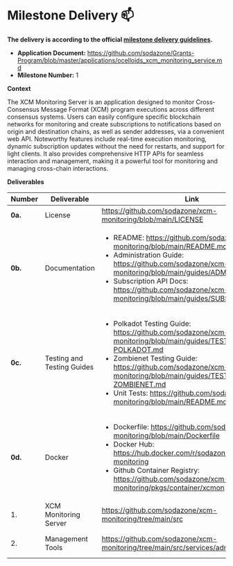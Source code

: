 # Milestone Delivery :mailbox:

**The delivery is according to the official [milestone delivery guidelines](https://github.com/w3f/Grants-Program/blob/master/docs/Support%20Docs/milestone-deliverables-guidelines.md).**
* **Application Document:** https://github.com/sodazone/Grants-Program/blob/master/applications/ocelloids_xcm_monitoring_service.md
* **Milestone Number:** 1

**Context**
  
The XCM Monitoring Server is an application designed to monitor Cross-Consensus Message Format (XCM) program executions across different consensus systems. Users can easily configure specific blockchain networks for monitoring and create subscriptions to notifications based on origin and destination chains, as well as sender addresses, via a convenient web API. Noteworthy features include real-time execution monitoring, dynamic subscription updates without the need for restarts, and support for light clients. It also provides comprehensive HTTP APIs for seamless interaction and management, making it a powerful tool for monitoring and managing cross-chain interactions.

**Deliverables**

| Number  | Deliverable   | Link | Notes |
| ------- | ------------- | ------------- |------------- |
| **0a.** | License | https://github.com/sodazone/xcm-monitoring/blob/main/LICENSE | |
| **0b.** | Documentation | <ul><li>README: https://github.com/sodazone/xcm-monitoring/blob/main/README.md</li><li>Administration Guide: https://github.com/sodazone/xcm-monitoring/blob/main/guides/ADMINISTRATION.md</li><li>Subscription API Docs: https://github.com/sodazone/xcm-monitoring/blob/main/guides/SUBSCRIPTION.md</li></ul> | |
| **0c.** | Testing and Testing Guides | <ul><li>Polkadot Testing Guide: https://github.com/sodazone/xcm-monitoring/blob/main/guides/TESTING-POLKADOT.md</li><li>Zombienet Testing Guide: https://github.com/sodazone/xcm-monitoring/blob/main/guides/TESTING-ZOMBIENET.md</li> <li>Unit Tests: https://github.com/sodazone/xcm-monitoring/blob/main/README.md#testing</li></ul> |
| **0d.** | Docker        | <ul><li>Dockerfile: https://github.com/sodazone/xcm-monitoring/blob/main/Dockerfile</li><li>Docker Hub: https://hub.docker.com/r/sodazone/xcm-monitoring</li><li>Github Container Registry: https://github.com/sodazone/xcm-monitoring/pkgs/container/xcmon</li></ul> |
| 1. | XCM Monitoring Server | https://github.com/sodazone/xcm-monitoring/tree/main/src | |
| 2. | Management Tools | https://github.com/sodazone/xcm-monitoring/tree/main/src/services/admin | See 0b. Administration Guide |
